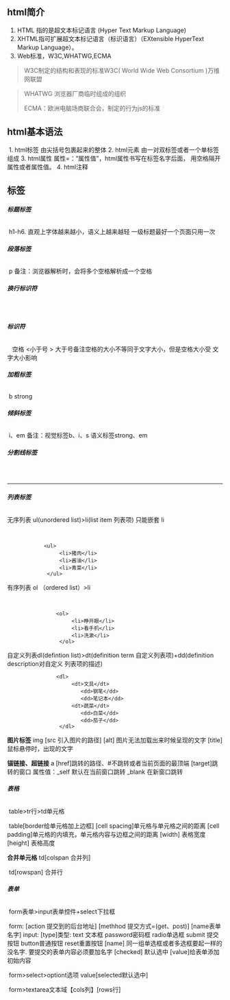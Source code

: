 ## html简介

1. HTML 指的是超文本标记语言 (Hyper Text Markup Language)
2. XHTML指可扩展超文本标记语言（标识语言）（EXtensible HyperText Markup Language）。
3. Web标准，W3C,WHATWG,ECMA 

>  W3C制定的结构和表现的标准W3C( World Wide Web Consortium )万维网联盟

> WHATWG 浏览器厂商临时组成的组织
>
> ECMA：欧洲电脑场商联合会，制定的行为js的标准

## html基本语法

​		1. html标签 由尖括号包裹起来的整体
           	2. html元素 由一对双标签或者一个单标签 组成
            	3. html属性
             		属性=：“属性值”，html属性书写在标签名字后面，
             		用空格隔开属性或者属性值。
             	4. html注释 
    			 <!--这是html注释，说明解析且不会呈现在页面上(不能嵌套)-->

## 标签

###### **标题标签**		

​		h1-h6. 直观上字体越来越小，语义上越来越轻
            	一级标题最好一个页面只用一次

###### **段落标签**		

​		p 	备注：浏览器解析时，会将多个空格解析成一个空格

###### **换行标识符**		

​			<br/>

###### **标识符** 		

​		&nbsp; 空格 &lt;小于号 &gt; 大于号备注空格的大小不等同于文字大小，但是空格大小受
            		文字大小影响

###### **加粗标签** 		

​			b	strong 

###### **倾斜标签**			

​			 i、em		备注：视觉标签b、i、s       语义标签strong、em

###### **分割线标签**		

​		<hr />

###### **列表标签**		

无序列表 ul(unordered list)>li(list item 列表项)	 只能嵌套 li

​			

```
			<ul>
                 <li>猪肉</li>
                 <li>酱油</li>
                 <li>青菜</li>
             </ul>
```

有序列表 ol （ordered list）>li

​	

```
				<ol>
                     <li>睁开眼</li>
                     <li>看手机</li>
                     <li>洗漱</li>
                 </ol>
```

自定义列表dl(defintion list)>dt(definition term 自定义列表项)+dd(definition description对自定义						列表项的描述)

```
 				<dl>
                     <dt>文具</dt>
                        <dd>钢笔</dd>
                        <dd>笔记本</dd>
                     <dt>蔬菜</dt>
                        <dd>白菜</dd>
                        <dd>茄子</dd>
                 </dl>
```

**图片标签**			 img		[src 引入图片的路径] [alt] 图片无法加载出来时候呈现的文字
       							 [title] 鼠标悬停时，出现的文字

**锚链接、超链接**		 a		[href]跳转的路径、#不跳转或者当前页面的最顶端
       							 [target]跳转的窗口  属性值：_self 默认在当前窗口跳转
                                    									   _blank 在新窗口跳转

###### **表格**  				      

​					      table>tr行>td单元格


​                                              table[border给单元格加上边框]
                                              [cell spacing]单元格与单元格之间的距离 
                                              [cell padding]单元格的内填充，单元格内容与边框之间的距离 
                                              [width] 表格宽度
                                              [height] 表格高度

**合并单元格**			       td[colspan 合并列]

​					       td[rowspan] 合并行

###### **表单**					

​					form表单>input表单控件+select下拉框

​					form:
     					[action 提交到的后台地址]
       					[methhod 提交方式=(get、post)]
       					[name表单名字] 
       					 input:
        				 [type]类型: text 文本框      password密码框     radio单选框
                   						submit 提交按钮     button普通按钮  reset重置按钮
       					 [name]  同一组单选框或者多选框要起一样的没名字. 要提交的表单内容必须要加名字
        				[checked] 默认选中
        				[value]给表单添加初始内容

​					form>select>optiont选项 value[selected默认选中]

​					form>textarea文本域【cols列】[rows行]



​					



​                                           